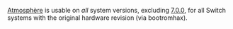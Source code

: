 [Atmosphère](https://github.com/Atmosphere-NX/Atmosphere) is usable on
*all* system versions, excluding
[7.0.0](https://switchbrew.org/wiki/7.0.0), for all Switch systems with
the original hardware revision (via bootromhax).
